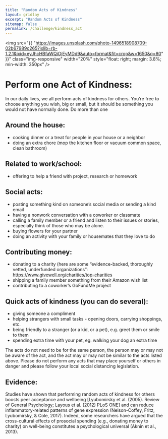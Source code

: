 ```yaml
---
title: "Random Acts of Kindness"
layout: gridlay
excerpt: "Random Acts of Kindness"
sitemap: false
permalink: /challenge/kindness_act
---
```



<img src="{{ "https://images.unsplash.com/photo-1496518908709-02b67989c265?ixlib=rb-1.2.1&ixid=eyJhcHBfaWQiOjEyMDd9&auto=format&fit=crop&w=1650&q=80" }}" class="img-responsive" width="20%" style="float: right; margin: 3.8%; min-width: 350px" />


# Perform one Act of Kindness: 

In our daily lives, we all perform acts of kindness for others. You’re free to choose anything you wish, big or small, but it should be something you would not have normally done. Do more than one 

## Around the house:
- cooking dinner or a treat for people in your house or a neighbor
- doing an extra chore (mop the kitchen floor or vacuum common space, clean bathroom)

## Related to work/school:
- offering to help a friend with project, research or homework

## Social acts:
- posting something kind on someone’s social media or sending a kind email
- having a nonwork conversation with a coworker or classmate
- calling a family member or a friend and listen to their issues or stories, especially think of those who may be alone.
- buying flowers for your partner
- doing an activity with your family or housemates that they love to do

## Contributing money:
- donating to a charity (here are some “evidence-backed, thoroughly vetted, underfunded organizations”: https://www.givewell.org/charities/top-charities
- shipping a family member something from their Amazon wish list
- contributing to a coworker’s GoFundMe project

## Quick acts of kindness (you can do several):
- giving someone a compliment
- helping strangers with small tasks - opening doors, carrying shoppings, etc.
- being friendly to a stranger (or a kid, or a pet), e.g. greet them or smile to them
- spending extra time with your pet, eg. walking your dog an extra time


The acts do not need to be for the same person, the person may or may not be aware of the act, and the act may or may not be similar to the acts listed above. Please do not perform any acts that may place yourself or others in danger and please follow your local social distancing legislation. 

## Evidence: 
Studies have shown that performing random acts of kindness for others boosts peer acceptance and wellbeing [Lyubomirsky et al. (2005). Review of General Psychology; Layous et al. (2012) PLoS ONE] and can reduce inflammatory-related patterns of gene expression (Nelson-Coffey, Fritz, Lyubomirsky, & Cole, 2017). Indeed, some researchers have argued that the cross-cultural effects of prosocial spending (e.g., donating money to charity) on well-being constitutes a psychological universal (Aknin et al., 2013). 
